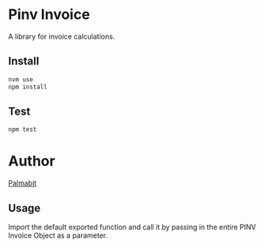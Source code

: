 # Pinv Invoice

A library for invoice calculations.

## Install

```bash
nvm use
npm install
```

## Test

```bash
npm test
```

# Author

[Palmabit](https://www.palmabit.com)

## Usage

Import the default exported function and call it by passing in the entire PINV Invoice Object as a parameter.

